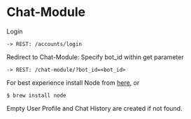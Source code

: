 # Chat-Module

Login
```
-> REST: /accounts/login
```

Redirect to Chat-Module: Specify bot_id within get parameter
```
-> REST: /chat-module/?bot_id=<bot_id>
```

For best experience install Node from [here](https://nodejs.org/en/download), or
```
$ brew install node
```

Empty User Profile and Chat History are created if not found.